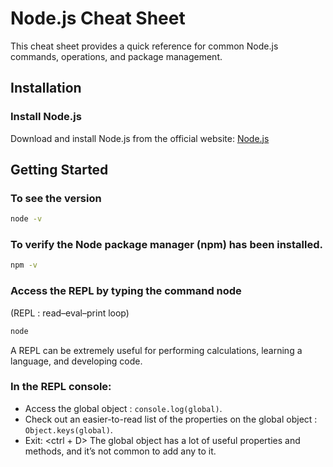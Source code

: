 # Node.js Cheat Sheet

This cheat sheet provides a quick reference for common Node.js commands, operations, and package management.

## Installation

### Install Node.js

Download and install Node.js from the official website: [Node.js](https://nodejs.org/)

## Getting Started

### To see the version
```bash
node -v
```
### To verify the Node package manager (npm) has been installed.
```bash
npm -v
```

### Access the REPL by typing the command node
(REPL : read–eval–print loop)
```bash
node 
```
A REPL can be extremely useful for performing calculations, learning a language, and developing code. 

### In the REPL console:

- Access the global object : `console.log(global)`.
- Check out an easier-to-read list of the properties on the global object : `Object.keys(global)`.
- Exit: <ctrl + D>
The global object has a lot of useful properties and methods, and it’s not common to add any to it.
